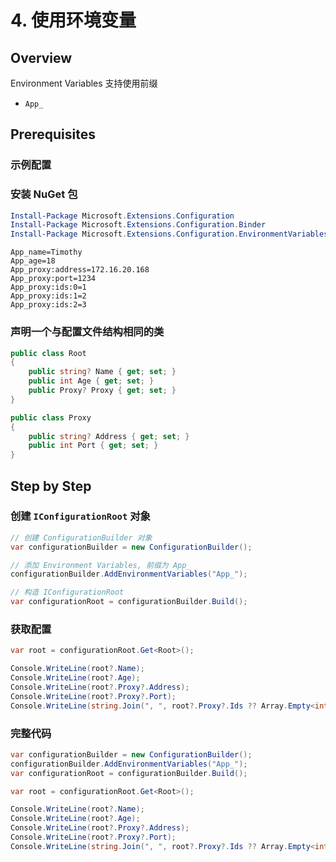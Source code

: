 # 4. 使用环境变量

## Overview

Environment Variables 支持使用前缀

-   `App_`

## Prerequisites

### 示例配置

### 安装 NuGet 包

```powershell
Install-Package Microsoft.Extensions.Configuration
Install-Package Microsoft.Extensions.Configuration.Binder
Install-Package Microsoft.Extensions.Configuration.EnvironmentVariables
```

```shell
App_name=Timothy
App_age=18
App_proxy:address=172.16.20.168
App_proxy:port=1234
App_proxy:ids:0=1
App_proxy:ids:1=2
App_proxy:ids:2=3
```

### 声明一个与配置文件结构相同的类

```csharp
public class Root
{
    public string? Name { get; set; }
    public int Age { get; set; }
    public Proxy? Proxy { get; set; }
}

public class Proxy
{
    public string? Address { get; set; }
    public int Port { get; set; }
}
```

## Step by Step

### 创建 `IConfigurationRoot` 对象

```csharp
// 创建 ConfigurationBuilder 对象
var configurationBuilder = new ConfigurationBuilder();

// 添加 Environment Variables, 前缀为 App_
configurationBuilder.AddEnvironmentVariables("App_");

// 构造 IConfigurationRoot
var configurationRoot = configurationBuilder.Build();
```

### 获取配置

```csharp
var root = configurationRoot.Get<Root>();

Console.WriteLine(root?.Name);
Console.WriteLine(root?.Age);
Console.WriteLine(root?.Proxy?.Address);
Console.WriteLine(root?.Proxy?.Port);
Console.WriteLine(string.Join(", ", root?.Proxy?.Ids ?? Array.Empty<int>()));
```

### 完整代码

```csharp
var configurationBuilder = new ConfigurationBuilder();
configurationBuilder.AddEnvironmentVariables("App_");
var configurationRoot = configurationBuilder.Build();

var root = configurationRoot.Get<Root>();

Console.WriteLine(root?.Name);
Console.WriteLine(root?.Age);
Console.WriteLine(root?.Proxy?.Address);
Console.WriteLine(root?.Proxy?.Port);
Console.WriteLine(string.Join(", ", root?.Proxy?.Ids ?? Array.Empty<int>()));
```
